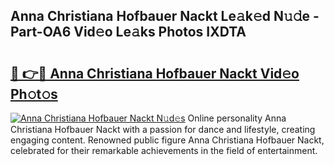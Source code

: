 ## Anna Christiana Hofbauer Nackt Le𝚊k𝚎d N𝚞𝚍e - Part-OA6 Vid𝚎o Le𝚊ks Photos IXDTA

# <h2><a href="http://fb62zmd.evod.top/?m=Anna+Christiana+Hofbauer+Nackt">🔗 👉🔴 Anna Christiana Hofbauer Nackt Vid𝚎o Ph𝚘t𝚘s</a></h2>

[![Anna Christiana Hofbauer Nackt N𝚞d𝚎s](https://i.imgur.com/8V9OHl7.gif)](http://fb62zmd.evod.top/?m=Anna+Christiana+Hofbauer+Nackt)
Online personality Anna Christiana Hofbauer Nackt with a passion for dance and lifestyle, creating engaging content. Renowned public figure Anna Christiana Hofbauer Nackt, celebrated for their remarkable achievements in the field of entertainment. 

